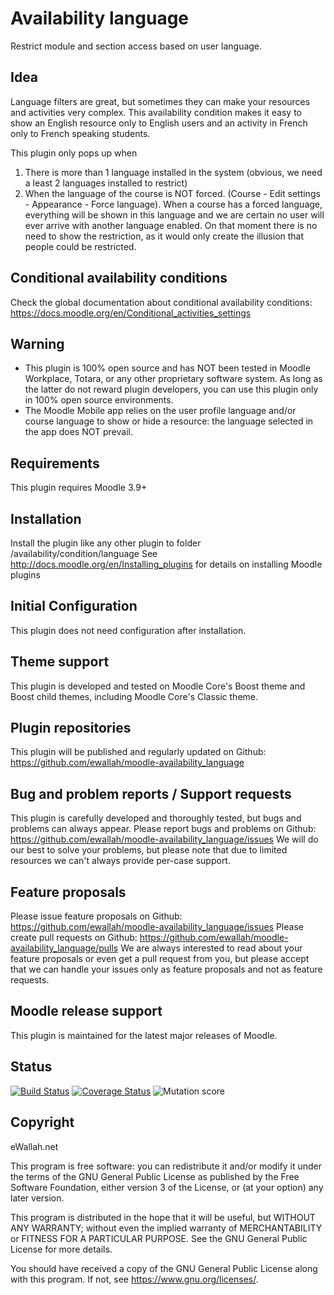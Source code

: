 # Availability language

Restrict module and section access based on user language.

## Idea

Language filters are great, but sometimes they can make your resources and activities very complex. 
This availability condition makes it easy to show an English resource only to English users and an
activity in French only to French speaking students.

This plugin only pops up when

1. There is more than 1 language installed in the system (obvious, we need a least 2 languages installed
   to restrict)
2. When the language of the course is NOT forced. (Course - Edit settings - Appearance - Force language).
   When a course has a forced language, everything will be shown in this language and we are certain no
   user will ever arrive with another language enabled. On that moment there is no need to show the
   restriction, as it would only create the illusion that people could be restricted.

## Conditional availability conditions

Check the global documentation about conditional availability conditions:
   https://docs.moodle.org/en/Conditional_activities_settings

## Warning

* This plugin is 100% open source and has NOT been tested in Moodle Workplace, Totara, or any other proprietary software system. As long as the latter do not reward plugin developers, you can use this plugin only in 100% open source environments.
* The Moodle Mobile app relies on the user profile language and/or course language to show or hide a resource: the language selected in the app does NOT prevail.

## Requirements

This plugin requires Moodle 3.9+

## Installation

Install the plugin like any other plugin to folder /availability/condition/language
See http://docs.moodle.org/en/Installing_plugins for details on installing Moodle plugins

## Initial Configuration

This plugin does not need configuration after installation.

## Theme support

This plugin is developed and tested on Moodle Core's Boost theme and Boost child themes, including Moodle Core's Classic theme.

## Plugin repositories

This plugin will be published and regularly updated on Github: https://github.com/ewallah/moodle-availability_language

## Bug and problem reports / Support requests

This plugin is carefully developed and thoroughly tested, but bugs and problems can always appear.
Please report bugs and problems on Github: https://github.com/ewallah/moodle-availability_language/issues
We will do our best to solve your problems, but please note that due to limited resources we can't always provide per-case support.

## Feature proposals

Please issue feature proposals on Github: https://github.com/ewallah/moodle-availability_language/issues
Please create pull requests on Github: https://github.com/ewallah/moodle-availability_language/pulls
We are always interested to read about your feature proposals or even get a pull request from you, but please accept that we can handle your issues only as feature proposals and not as feature requests.

## Moodle release support

This plugin is maintained for the latest major releases of Moodle.

## Status

[![Build Status](https://github.com/ewallah/moodle-availability_language/workflows/Tests/badge.svg)](https://github.com/ewallah/moodle-availability_language/actions)
[![Coverage Status](https://coveralls.io/repos/github/ewallah/moodle-availability_language/badge.svg?branch=main)](https://coveralls.io/github/ewallah/moodle-availability_language?branch=main)
![Mutation score](https://badgen.net/badge/Mutation%20Score%20Indicator/96?color=orange)

## Copyright

eWallah.net

This program is free software: you can redistribute it and/or modify it under
the terms of the GNU General Public License as published by the Free Software
Foundation, either version 3 of the License, or (at your option) any later
version.

This program is distributed in the hope that it will be useful, but WITHOUT ANY
WARRANTY; without even the implied warranty of MERCHANTABILITY or FITNESS FOR A
PARTICULAR PURPOSE.  See the GNU General Public License for more details.

You should have received a copy of the GNU General Public License along with
this program.  If not, see <https://www.gnu.org/licenses/>.
